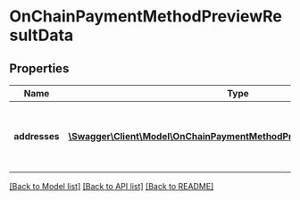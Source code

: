 # OnChainPaymentMethodPreviewResultData

## Properties
Name | Type | Description | Notes
------------ | ------------- | ------------- | -------------
**addresses** | [**\Swagger\Client\Model\OnChainPaymentMethodPreviewResultAddressItem[]**](OnChainPaymentMethodPreviewResultAddressItem.md) | a list of addresses generated by the derivation scheme | [optional] 

[[Back to Model list]](../../README.md#documentation-for-models) [[Back to API list]](../../README.md#documentation-for-api-endpoints) [[Back to README]](../../README.md)

